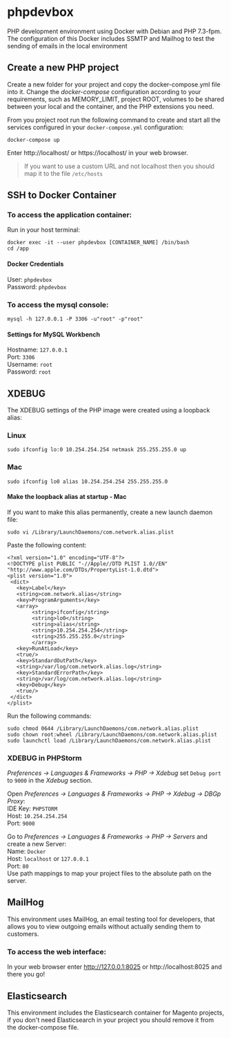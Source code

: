 # phpdevbox
PHP development environment using Docker with Debian and PHP 7.3-fpm.<br>
The configuration of this Docker includes SSMTP and Mailhog to test the sending of emails in the local environment

## Create a new PHP project
Create a new folder for your project and copy the docker-compose.yml file into it.
Change the *docker-compose* configuration according to your requirements, such as MEMORY_LIMIT, project ROOT, volumes to be shared between your local and the container, and the PHP extensions you need.

From you project root run the following command to create and start all the services configured in your `docker-compose.yml` configuration:

```
docker-compose up
```

Enter http://localhost/ or https://localhost/ in your web browser.<br>
> If you want to use a custom URL and not localhost then you should map it to the file `/etc/hosts`

## SSH to Docker Container

### To access the application container:
Run in your host terminal:
```
docker exec -it --user phpdevbox [CONTAINER_NAME] /bin/bash
cd /app
```

#### Docker Credentials
User: `phpdevbox`<br/>
Password: `phpdevbox`<br/>


### To access the mysql console:
```
mysql -h 127.0.0.1 -P 3306 -u"root" -p"root"
```

#### Settings for MySQL Workbench

Hostname: `127.0.0.1`<br/>
Port: `3306`<br/>
Username: `root`<br/>
Password: `root`<br/>

## XDEBUG
The XDEBUG settings of the PHP image were created using a loopback alias:

### Linux
```
sudo ifconfig lo:0 10.254.254.254 netmask 255.255.255.0 up
```

### Mac
```
sudo ifconfig lo0 alias 10.254.254.254 255.255.255.0
```

#### Make the loopback alias at startup - Mac
If you want to make this alias permanently, create a new launch daemon file:
```
sudo vi /Library/LaunchDaemons/com.network.alias.plist
```
Paste the following content:
```
<?xml version="1.0" encoding="UTF-8"?>
<!DOCTYPE plist PUBLIC "-//Apple//DTD PLIST 1.0//EN" "http://www.apple.com/DTDs/PropertyList-1.0.dtd">
<plist version="1.0">
 <dict>
   <key>Label</key>
   <string>com.network.alias</string>
   <key>ProgramArguments</key>
   <array>
        <string>ifconfig</string>
        <string>lo0</string>
        <string>alias</string>
        <string>10.254.254.254</string>
        <string>255.255.255.0</string>
        </array>
   <key>RunAtLoad</key>
   <true/>
   <key>StandardOutPath</key>
   <string>/var/log/com.network.alias.log</string>
   <key>StandardErrorPath</key>
   <string>/var/log/com.network.alias.log</string>
   <key>Debug</key>
   <true/>
 </dict>
</plist>
```

Run the following commands:
```
sudo chmod 0644 /Library/LaunchDaemons/com.network.alias.plist
sudo chown root:wheel /Library/LaunchDaemons/com.network.alias.plist
sudo launchctl load /Library/LaunchDaemons/com.network.alias.plist
```


### XDEBUG in PHPStorm
*Preferences -> Languages & Frameworks -> PHP -> Xdebug* set `Debug port` to `9000` in the *Xdebug* section. 

Open *Preferences -> Languages & Frameworks -> PHP -> Xdebug -> DBGp Proxy*:<br/>
IDE Key: `PHPSTORM`<br/>
Host: `10.254.254.254`<br/>
Port: `9000`<br/>

Go to *Preferences -> Languages & Frameworks -> PHP -> Servers* and create a new Server:<br/>
Name: `Docker`<br/>
Host: `localhost` or `127.0.0.1`<br/>
Port: `80`<br/>
Use path mappings to map your project files to the absolute path on the server.<br/>


## MailHog
This environment uses MailHog, an email testing tool for developers, that allows you to view outgoing emails without actually sending them to customers.

### To access the web interface:
In your web browser enter http://127.0.0.1:8025 or http://localhost:8025 and there you go!

## Elasticsearch
This environment includes the Elasticsearch container for Magento projects, if you don't need Elasticsearch in your project you should remove it from the docker-compose file.
